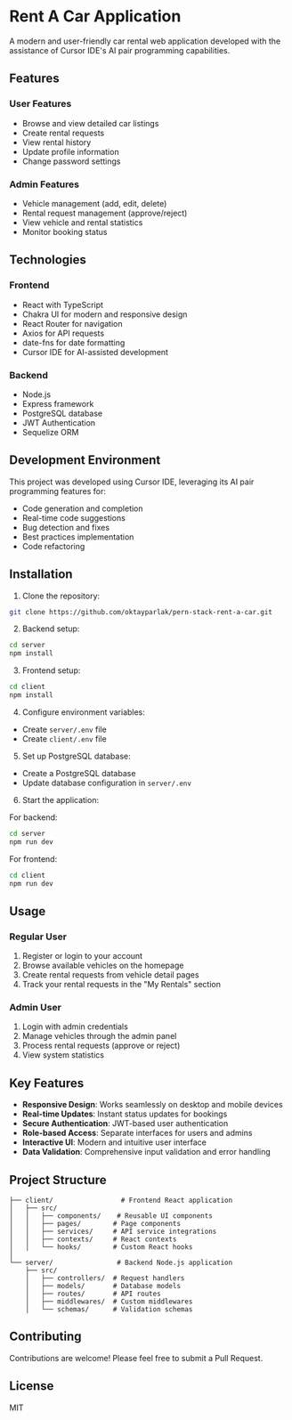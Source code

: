 # Rent A Car Application

A modern and user-friendly car rental web application developed with the assistance of Cursor IDE's AI pair programming capabilities.

## Features

### User Features

- Browse and view detailed car listings
- Create rental requests
- View rental history
- Update profile information
- Change password settings

### Admin Features

- Vehicle management (add, edit, delete)
- Rental request management (approve/reject)
- View vehicle and rental statistics
- Monitor booking status

## Technologies

### Frontend

- React with TypeScript
- Chakra UI for modern and responsive design
- React Router for navigation
- Axios for API requests
- date-fns for date formatting
- Cursor IDE for AI-assisted development

### Backend

- Node.js
- Express framework
- PostgreSQL database
- JWT Authentication
- Sequelize ORM

## Development Environment

This project was developed using Cursor IDE, leveraging its AI pair programming features for:

- Code generation and completion
- Real-time code suggestions
- Bug detection and fixes
- Best practices implementation
- Code refactoring

## Installation

1. Clone the repository:

```bash
git clone https://github.com/oktayparlak/pern-stack-rent-a-car.git
```

2. Backend setup:

```bash
cd server
npm install
```

3. Frontend setup:

```bash
cd client
npm install
```

4. Configure environment variables:

- Create `server/.env` file
- Create `client/.env` file

5. Set up PostgreSQL database:

- Create a PostgreSQL database
- Update database configuration in `server/.env`

6. Start the application:

For backend:

```bash
cd server
npm run dev
```

For frontend:

```bash
cd client
npm run dev
```

## Usage

### Regular User

1. Register or login to your account
2. Browse available vehicles on the homepage
3. Create rental requests from vehicle detail pages
4. Track your rental requests in the "My Rentals" section

### Admin User

1. Login with admin credentials
2. Manage vehicles through the admin panel
3. Process rental requests (approve or reject)
4. View system statistics

## Key Features

- **Responsive Design**: Works seamlessly on desktop and mobile devices
- **Real-time Updates**: Instant status updates for bookings
- **Secure Authentication**: JWT-based user authentication
- **Role-based Access**: Separate interfaces for users and admins
- **Interactive UI**: Modern and intuitive user interface
- **Data Validation**: Comprehensive input validation and error handling

## Project Structure

```
├── client/                 # Frontend React application
│   ├── src/
│   │   ├── components/    # Reusable UI components
│   │   ├── pages/        # Page components
│   │   ├── services/     # API service integrations
│   │   ├── contexts/     # React contexts
│   │   └── hooks/        # Custom React hooks
│
└── server/                # Backend Node.js application
    ├── src/
    │   ├── controllers/  # Request handlers
    │   ├── models/       # Database models
    │   ├── routes/       # API routes
    │   ├── middlewares/  # Custom middlewares
    │   └── schemas/      # Validation schemas
```

## Contributing

Contributions are welcome! Please feel free to submit a Pull Request.

## License

MIT
